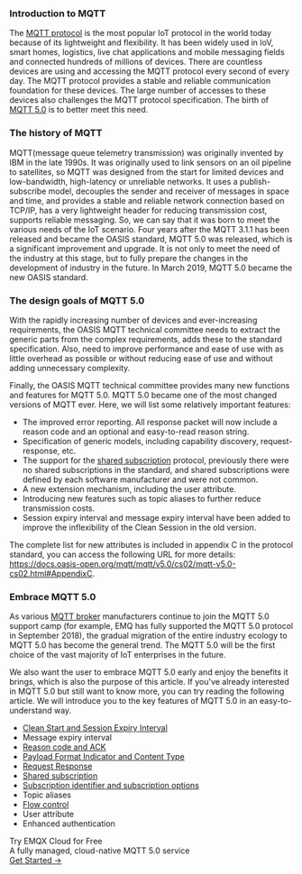 ### Introduction to MQTT

The [MQTT protocol](https://www.emqx.com/en/mqtt-guide) is the most popular IoT protocol in the world today because of its lightweight and flexibility. It has been widely used in IoV, smart homes, logistics, live chat applications and mobile messaging fields and connected hundreds of millions of devices. There are countless devices are using and accessing the MQTT protocol every second of every day. The MQTT protocol provides a stable and reliable communication foundation for these devices. The large number of accesses to these devices also challenges the MQTT protocol specification. The birth of [MQTT 5.0](https://www.emqx.com/en/mqtt/mqtt5) is to better meet this need.

### The history of MQTT

MQTT(message queue telemetry transmission) was originally invented by IBM in the late 1990s. It was originally used to link sensors on an oil pipeline to satellites, so MQTT was designed from the start for limited devices and low-bandwidth, high-latency or unreliable networks. It uses a publish-subscribe model, decouples the sender and receiver of messages in space and time, and provides a stable and reliable network connection based on TCP/IP, has a very lightweight header for reducing transmission cost, supports reliable messaging. So, we can say that it was born to meet the various needs of the IoT scenario. Four years after the MQTT 3.1.1 has been released and became the OASIS standard, MQTT 5.0 was released, which is a significant improvement and upgrade. It is not only to meet the need of the industry at this stage, but to fully prepare the changes in the development of industry in the future. In March 2019, MQTT 5.0 became the new OASIS standard.

### The design goals of MQTT 5.0

With the rapidly increasing number of devices and ever-increasing requirements, the OASIS MQTT technical committee needs to extract the generic parts from the complex requirements, adds these to the standard specification. Also, need to improve performance and ease of use with as little overhead as possible or without reducing ease of use and without adding unnecessary complexity.

Finally, the OASIS MQTT technical committee provides many new functions and features for MQTT 5.0. MQTT 5.0 became one of the most changed versions of MQTT ever. Here, we will list some relatively important features:

- The improved error reporting. All response packet will now include a reason code and an optional and easy-to-read reason string.
- Specification of generic models, including capability discovery, request-response, etc.
- The support for the [shared subscription](https://www.emqx.com/en/blog/introduction-to-mqtt5-protocol-shared-subscription) protocol, previously there were no shared subscriptions in the standard, and shared subscriptions were defined by each software manufacturer and were not common.
- A new extension mechanism, including the user attribute.
- Introducing new features such as topic aliases to further reduce transmission costs.
- Session expiry interval and message expiry interval have been added to improve the inflexibility of the Clean Session in the old version.

The complete list for new attributes is included in appendix C in the protocol standard, you can access the following URL for more details: https://docs.oasis-open.org/mqtt/mqtt/v5.0/cs02/mqtt-v5.0-cs02.html#AppendixC.



### Embrace MQTT 5.0

As various [MQTT broker](https://www.emqx.com/en/products/emqx) manufacturers continue to join the MQTT 5.0 support camp (for example, EMQ has fully supported the MQTT 5.0 protocol in September 2018), the gradual migration of the entire industry ecology to MQTT 5.0 has become the general trend. The MQTT 5.0 will be the first choice of the vast majority of IoT enterprises in the future.

We also want the user to embrace MQTT 5.0 early and enjoy the benefits it brings, which is also the purpose of this article. If you've already interested in MQTT 5.0 but still want to know more, you can try reading the following article. We will introduce you to the key features of MQTT 5.0 in an easy-to-understand way.

- [Clean Start and Session Expiry Interval ](https://www.emqx.com/en/blog/mqtt5-new-feature-clean-start-and-session-expiry-interval)
- Message expiry interval
- [Reason code and ACK](https://www.emqx.com/en/blog/mqtt5-new-features-reason-code-and-ack)
- [Payload Format Indicator and Content Type](https://www.emqx.com/en/blog/mqtt5-new-features-payload-format-indicator-and-content-type)
- [Request Response](https://www.emqx.com/en/blog/mqtt5-request-response)
- [Shared subscription](https://www.emqx.com/en/blog/introduction-to-mqtt5-protocol-shared-subscription)
- [Subscription identifier and subscription options](https://www.emqx.com/en/blog/subscription-identifier-and-subscription-options)
- Topic aliases
- [Flow control](https://www.emqx.com/en/blog/mqtt5-flow-control)
- User attribute
- Enhanced authentication


<section class="promotion">
    <div>
        Try EMQX Cloud for Free
        <div class="is-size-14 is-text-normal has-text-weight-normal">A fully managed, cloud-native MQTT 5.0 service</div>
    </div>
    <a href="https://accounts.emqx.com/signup?continue=https://cloud-intl.emqx.com/console/deployments/0?oper=new" class="button is-gradient px-5">Get Started →</a >
</section>
